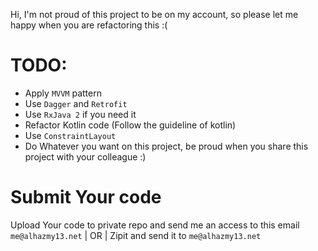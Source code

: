 Hi, I'm not proud of this project to be on my account, so please let me happy when you are refactoring this :(

# TODO:
* Apply `MVVM` pattern
* Use `Dagger` and `Retrofit` 
* Use `RxJava 2` if you need it
* Refactor Kotlin code (Follow the guideline of kotlin)
* Use `ConstraintLayout` 
* Do Whatever you want on this project, be proud when you share this project with your colleague :)  

# Submit Your code

Upload Your code to private repo and send me an access to this email `me@alhazmy13.net` 
| OR |
Zipit and send it to `me@alhazmy13.net`